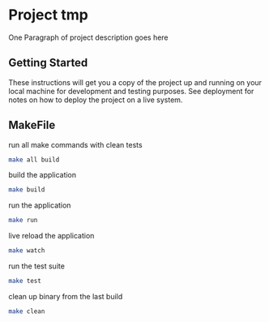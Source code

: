 # Project tmp

One Paragraph of project description goes here

## Getting Started

These instructions will get you a copy of the project up and running on your local machine for development and testing purposes. See deployment for notes on how to deploy the project on a live system.

## MakeFile

run all make commands with clean tests
```bash
make all build
```

build the application
```bash
make build
```

run the application
```bash
make run
```

live reload the application
```bash
make watch
```

run the test suite
```bash
make test
```

clean up binary from the last build
```bash
make clean
```